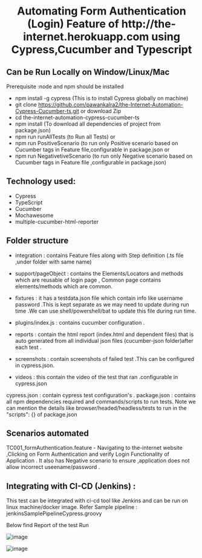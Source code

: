 <h1 align="center">Automating Form Authentication (Login) Feature of http://the-internet.herokuapp.com using Cypress,Cucumber and Typescript </h1>

## Can be Run Locally on Window/Linux/Mac
Prerequisite :node and npm should be installed
- npm install -g cypress  (This is to install Cypress globally on machine)
- git clone https://github.com/pawankalra2/the-Internet-Automation-Cypress-Cucumber-ts.git or download Zip
- cd the-internet-automation-cypress-cucumber-ts
- npm install  (To download all dependencies of project from package.json)
- npm run runAllTests (to Run all Tests) or
- npm run PositiveScenario (to run only Positive scenario based on Cucumber tags in Feature file,configurable in package.json or
- npm run NegativetiveScenario (to run only Negative scenario based on Cucumber tags in Feature file ,configurable in package.json)

## Technology used:

 - Cypress 
 - TypeScript 
 - Cucumber
 - Mochawesome
 - multiple-cucumber-html-reporter

 ## Folder structure
 - integration : contains Feature files along with Step definition (.ts file ,under folder with same name)
 - support/pageObject : contains the Elements/Locators and methods which are reusable of login page ,
Common page contains elements/methods which are common.

 - fixtures : it has a testdata.json file which contain info like username password .This is kept separate as we may need to update during run time .We can use shell/powershell/bat to update this file during run time.

 - plugins/index.js : contains cucumber configuration .

 - reports : contain the html report (index.html and dependent files) that is auto generated from all individual json files (cucumber-json folder)after each test .

 - screenshots : contain screenshots of failed test .This can be configured in cypress.json.

 - videos : this contain the video of the test that ran .configurable in cypress.json

 cypress.json : contain cypress test configuration's .
 package.json : contains all npm dependencies required and commands/scripts to run tests.
 Note we can mention the details like browser/headed/headless/tests to run in the "scripts": {} of package.json

 ## Scenarios automated 
 TC001_formAuthentication.feature - Navigating to the-internet website ,Clicking on Form Authentication and verify Login Functionality of Application .
 It also has Negative scenario to ensure ,application does not allow incorrect useename/password .

## Integrating with CI-CD (Jenkins) : 
This test can be integrated with ci-cd tool like Jenkins and can be run on linux machine/docker image.
Refer Sample pipeline : jenkinsSamplePipelineCypress.groovy

Below find Report of the test Run

![image](https://user-images.githubusercontent.com/44734956/168641621-32d02797-0a0f-4b96-b7d5-c3a930a57659.png)


![image](https://user-images.githubusercontent.com/44734956/168641783-2570258a-f6e0-48e2-8cb4-51552155da5e.png)


